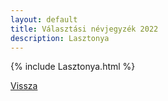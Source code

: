```yaml
---
layout: default
title: Választási névjegyzék 2022
description: Lasztonya
---
```


{% include Lasztonya.html %}

[Vissza](./)